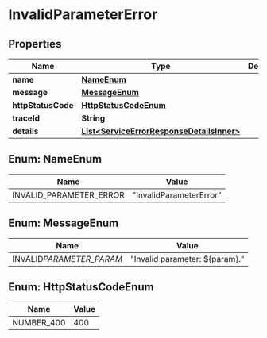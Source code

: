 # InvalidParameterError

## Properties

| Name               | Type                                                                                    | Description | Notes      |
| ------------------ | --------------------------------------------------------------------------------------- | ----------- | ---------- |
| **name**           | [**NameEnum**](#NameEnum)                                                               |             |            |
| **message**        | [**MessageEnum**](#MessageEnum)                                                         |             |            |
| **httpStatusCode** | [**HttpStatusCodeEnum**](#HttpStatusCodeEnum)                                           |             |            |
| **traceId**        | **String**                                                                              |             |            |
| **details**        | [**List&lt;ServiceErrorResponseDetailsInner&gt;**](ServiceErrorResponseDetailsInner.md) |             | [optional] |

## Enum: NameEnum

| Name                    | Value                             |
| ----------------------- | --------------------------------- |
| INVALID_PARAMETER_ERROR | &quot;InvalidParameterError&quot; |

## Enum: MessageEnum

| Name                     | Value                                    |
| ------------------------ | ---------------------------------------- |
| INVALID*PARAMETER_PARAM* | &quot;Invalid parameter: ${param}.&quot; |

## Enum: HttpStatusCodeEnum

| Name       | Value |
| ---------- | ----- |
| NUMBER_400 | 400   |
